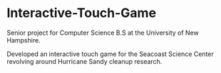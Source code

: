 Interactive-Touch-Game
======================
Senior project for Computer Science B.S at the University of New Hampshire.

Developed an interactive touch game for the Seacoast Science Center revolving around Hurricane Sandy cleanup research.
